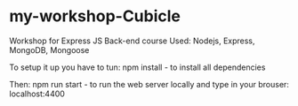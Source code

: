 # my-workshop-Cubicle
Workshop for Express JS Back-end course
Used: Nodejs, Express, MongoDB, Mongoose

To setup it up you have to tun:
npm install - to install all dependencies

Then:
npm run start - to run the web server locally
and type in your brouser: localhost:4400